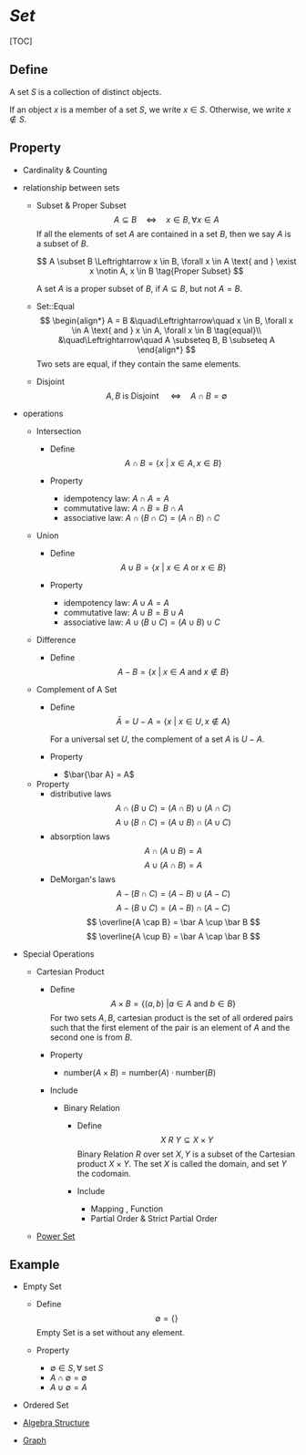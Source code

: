 # $Set$

[TOC]

## Define  
A set $S$ is a collection of distinct objects.

If an object $x$ is a member of a set $S$, we write $x \in S$. Otherwise, we write $x \notin S$.

## Property

* Cardinality & Counting
- relationship between sets
  * Subset & Proper Subset 
    $$
    A \subseteq B \quad\Leftrightarrow\quad x \in B, \forall x \in A \tag{Subset}
    $$
    If all the elements of set $A$ are contained in a set $B$, then we say $A$ is a subset of $B$.

    $$
    A \subset B \Leftrightarrow x \in B, \forall x \in A \text{ and } \exist x \notin A, x \in B \tag{Proper Subset}
    $$

    A set $A$ is a proper subset of $B$, if $A \subseteq B$, but not $A = B$.

  * Set::Equal  
    $$
    \begin{align*}
      A = B &\quad\Leftrightarrow\quad x \in B, \forall x \in A \text{ and } x \in A, \forall x \in B  \tag{equal}\\
      &\quad\Leftrightarrow\quad A \subseteq B, B \subseteq A
    \end{align*}
    $$
    Two sets are equal, if they contain the same elements.

  * Disjoint
    $$
    A, B \text{ is Disjoint } \quad\Leftrightarrow\quad A \cap B = \emptyset
    $$

- operations
  * Intersection
    - Define
      $$
      A \cap B = \{x \ |\ x \in A, x \in B\}  \tag{Intersection}
      $$

    - Property
      - idempotency law: $A \cap A = A$
      - commutative law: $A \cap B = B \cap A$  
      - associative law: $A \cap (B \cap C) = (A \cap B) \cap C$

  * Union
    - Define  
      $$
      A \cup B = \{x \ |\ x \in A \text{ or } x \in B \}  \tag{Union}
      $$

    - Property
      - idempotency law: $A \cup A = A$
      - commutative law: $A \cup B = B \cup A$  
      - associative law: $A \cup (B \cup C) = (A \cup B) \cup C$
    
  * Difference
    - Define
      $$
      A - B = \{x \ |\ x \in A \text{ and } x \notin B\}  \tag{Difference}
      $$

  * Complement of A Set
    - Define  
      $$
      \bar A = U - A = \{x \ |\ x \in U, x \notin A\}  \tag{Complement of A Set}
      $$

      For a universal set $U$, the complement of a set $A$ is $U - A$.

    - Property
      - $\bar{\bar A} = A$ 

  - Property
    - distributive laws 
      $$
      A \cap (B \cup C) = (A \cap B) \cup (A \cap C)
      $$
      $$
      A \cup (B \cap C) = (A \cup B) \cap (A \cup C)
      $$
    - absorption laws
      $$
      A \cap (A \cup B) = A
      $$
      $$
      A \cup (A \cap B) = A
      $$
    - DeMorgan's laws
      $$
      A - (B \cap C) = (A - B) \cup (A - C)
      $$
      $$
      A - (B \cup C) = (A - B) \cap (A - C)
      $$
      $$
      \overline{A \cap B} = \bar A \cup \bar B
      $$
      $$
      \overline{A \cup B} = \bar A \cap \bar B
      $$

- Special Operations
  * Cartesian Product
    - Define
      $$
      A \times B = \{(a, b) \ | a \in A \text{ and } b \in B\}
      $$
      For two sets $A, B$, cartesian product is the set of all ordered pairs such that the first element of the pair is an element of $A$ and the second one is from $B$.

    - Property
      - $\text{number}(A \times B) = \text{number}(A) \cdot \text{number}(B)$

    - Include
      * Binary Relation
        - Define  
          $$
          X \ R\ Y \subseteq X \times Y  \tag{Binary Relation}
          $$
          Binary Relation $R$ over set $X, Y$ is a subset of the Cartesian product $X \times Y$. The set $X$ is called the domain, and set $Y$ the codomain.

        - Include 
          * Mapping , Function 
          * Partial Order & Strict Partial Order

  * [Power Set](./Power_Set.md)

## Example

* Empty Set
  - Define 
    $$\emptyset = \{\}  \tag{Empty Set}$$
    Empty Set is a set without any element. 

  - Property 
    - $\emptyset \in S, \forall \text{ set } S$
    - $A \cap \emptyset = \emptyset$
    - $A \cup \emptyset = A$

* Ordered Set 
* [Algebra Structure](./Algebra_Structure.md)
* [Graph](./Graph.md)
